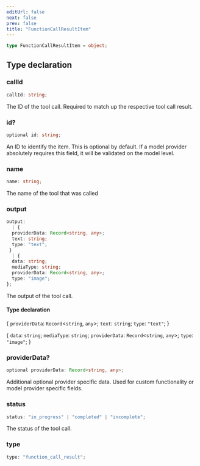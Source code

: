 ```yaml
---
editUrl: false
next: false
prev: false
title: "FunctionCallResultItem"
---
```


```ts
type FunctionCallResultItem = object;
```

## Type declaration

### callId

```ts
callId: string;
```

The ID of the tool call. Required to match up the respective tool call result.

### id?

```ts
optional id: string;
```

An ID to identify the item. This is optional by default. If a model provider absolutely
requires this field, it will be validated on the model level.

### name

```ts
name: string;
```

The name of the tool that was called

### output

```ts
output: 
  | {
  providerData: Record<string, any>;
  text: string;
  type: "text";
 }
  | {
  data: string;
  mediaType: string;
  providerData: Record<string, any>;
  type: "image";
};
```

The output of the tool call.

#### Type declaration

\{
  `providerData`: `Record`\<`string`, `any`\>;
  `text`: `string`;
  `type`: `"text"`;
 \}

\{
  `data`: `string`;
  `mediaType`: `string`;
  `providerData`: `Record`\<`string`, `any`\>;
  `type`: `"image"`;
 \}

### providerData?

```ts
optional providerData: Record<string, any>;
```

Additional optional provider specific data. Used for custom functionality or model provider
specific fields.

### status

```ts
status: "in_progress" | "completed" | "incomplete";
```

The status of the tool call.

### type

```ts
type: "function_call_result";
```
